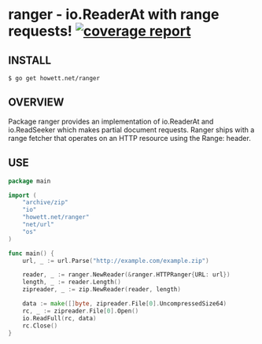 # ranger - io.ReaderAt with range requests! [![coverage report](https://gitlab.howett.net/DHowett/ranger/badges/master/coverage.svg)](https://gitlab.howett.net/DHowett/ranger/commits/master)

## INSTALL
```
$ go get howett.net/ranger
```

## OVERVIEW
Package ranger provides an implementation of io.ReaderAt and io.ReadSeeker which makes
partial document requests. Ranger ships with a range fetcher that operates on an HTTP resource
using the Range: header.

## USE

```go
package main

import (
	"archive/zip"
	"io"
	"howett.net/ranger"
	"net/url"
	"os"
)

func main() {
	url, _ := url.Parse("http://example.com/example.zip")

	reader, _ := ranger.NewReader(&ranger.HTTPRanger{URL: url})
	length, _ := reader.Length()
	zipreader, _ := zip.NewReader(reader, length)

	data := make([]byte, zipreader.File[0].UncompressedSize64)
	rc, _ := zipreader.File[0].Open()
	io.ReadFull(rc, data)
	rc.Close()
}
```
